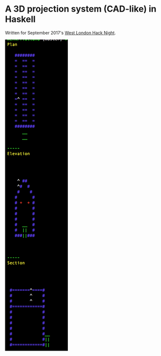 # A 3D projection system (CAD-like) in Haskell

Written for September 2017's [West London Hack Night](http://www.meetup.com/West-London-Hack-Night/).

![Screenshot](Screenshot.png?raw=true)

